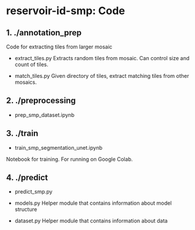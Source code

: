 # reservoir-id-smp: Code

## 1. ./annotation_prep

Code for extracting tiles from larger mosaic

- extract_tiles.py
Extracts random tiles from mosaic. Can control size and count of tiles.


- match_tiles.py
Given directory of tiles, extract matching tiles from other mosaics.


## 2. ./preprocessing

- prep_smp_dataset.ipynb

## 3. ./train

- train_smp_segmentation_unet.ipynb

Notebook for training. For running on Google Colab.

## 4. ./predict

- predict_smp.py

- models.py
Helper module that contains information about model structure

- dataset.py
Helper module that contains information about data
